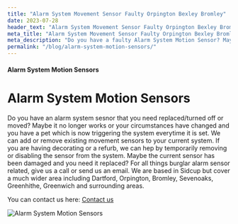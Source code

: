 ```yaml
---
title: "Alarm System Movement Sensor Faulty Orpington Bexley Bromley"
date: 2023-07-28
header_text: "Alarm System Movement Sensor Faulty Orpington Bexley Bromley"
meta_title: "Alarm System Movement Sensor Faulty Orpington Bexley Bromley"
meta_description: "Do you have a faulty Alarm System Motion Sensor? Maybe you need your sensor removed for decorating or a refurb. Give us a call on 020 8302 4065."
permalink: "/blog/alarm-system-motion-sensors/"
---
```


#### Alarm System Motion Sensors

# Alarm System Motion Sensors

Do you have an alarm system sesnor that you need replaced/turned off or moved? Maybe it no longer works or your circumstances have changed and you have a pet which is now triggering the system everytime it is set. We can add or remove existing movement sensors to your current system. If you are having decorating or a refurb, we can hep by temporarily removing or disabling the sensor from the system. Maybe the current sensor has been damaged and you need it replaced? For all things burglar alarm sensor related, give us a call or send us an email. We are based in Sidcup but cover a much wider area including Dartford, Orpington, Bromley, Sevenoaks, Greenhithe, Greenwich and surrounding areas.

You can contact us here: [Contact us](/contact/)

![Alarm System Motion Sensors](https://res.cloudinary.com/kbs/image/upload/pxdfoojprpweoiyfusrp.jpg)